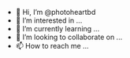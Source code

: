 - 👋 Hi, I’m @photoheartbd
- 👀 I’m interested in ...
- 🌱 I’m currently learning ...
- 💞️ I’m looking to collaborate on ...
- 📫 How to reach me ...

<!---
photoheartbd/photoheartbd is a ✨ special ✨ repository because its `README.md` (this file) appears on your GitHub profile.
You can click the Preview link to take a look at your changes.
--->
